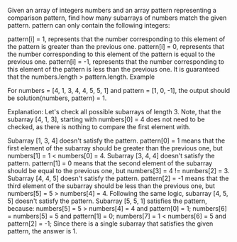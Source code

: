 Given an array of integers numbers and an array pattern representing a comparison pattern, find how many subarrays of numbers match the given pattern. pattern can only contain the following integers:

pattern[i] = 1, represents that the number corresponding to this element of the pattern is greater than the previous one.
pattern[i] = 0, represents that the number corresponding to this element of the pattern is equal to the previous one.
pattern[i] = -1, represents that the number corresponding to this element of the pattern is less than the previous one.
It is guaranteed that the numbers.length > pattern.length.
Example

For numbers = [4, 1, 3, 4, 4, 5, 5, 1] and pattern = [1, 0, -1], the output should be solution(numbers, pattern) = 1.

Explanation:
Let's check all possible subarrays of length 3. Note, that the subarray [4, 1, 3], starting with numbers[0] = 4 does not need to be checked, as there is nothing to compare the first element with.

Subarray [1, 3, 4] doesn't satisfy the pattern. pattern[0] = 1 means that the first element of the subarray should be greater than the previous one, but numbers[1] = 1 < numbers[0] = 4.
Subarray [3, 4, 4] doesn't satisfy the pattern. pattern[1] = 0 means that the second element of the subarray should be equal to the previous one, but numbers[3] = 4 != numbers[2] = 3.
Subarray [4, 4, 5] doesn't satisfy the pattern. pattern[2] = -1 means that the third element of the subarray should be less than the previous one, but numbers[5] = 5 > numbers[4] = 4.
Following the same logic, subarray [4, 5, 5] doesn't satisfy the pattern.
Subarray [5, 5, 1] satisfies the pattern, because:
numbers[5] = 5 > numbers[4] = 4 and pattern[0] = 1;
numbers[6] = numbers[5] = 5 and pattern[1] = 0;
numbers[7] = 1 < numbers[6] = 5 and pattern[2] = -1;
Since there is a single subarray that satisfies the given pattern, the answer is 1.
